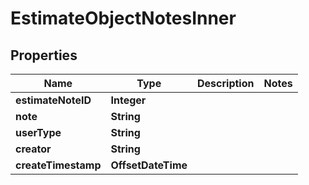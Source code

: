 

# EstimateObjectNotesInner


## Properties

| Name | Type | Description | Notes |
|------------ | ------------- | ------------- | -------------|
|**estimateNoteID** | **Integer** |  |  |
|**note** | **String** |  |  |
|**userType** | **String** |  |  |
|**creator** | **String** |  |  |
|**createTimestamp** | **OffsetDateTime** |  |  |



